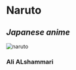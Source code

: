 # **Naruto** 
## _Japanese anime_ 
![naruto](https://i.ytimg.com/vi/pIIAjvALZXk/hqdefault.jpg)

### Ali ALshammari
